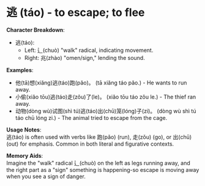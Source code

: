 # **逃 (táo) - to escape; to flee**

**Character Breakdown**:  
- 逃(táo):
  - Left: 辶(chuò) "walk" radical, indicating movement.
  - Right: 兆(zhào) "omen/sign," lending the sound.

**Examples**:  
- 他(tā)想(xiǎng)逃(táo)跑(pǎo)。 (tā xiǎng táo pǎo.) - He wants to run away.  
- 小偷(xiǎo tōu)逃(táo)走(zǒu)了(le)。 (xiǎo tōu táo zǒu le.) - The thief ran away.  
- 动物(dòng wù)试图(shì tú)逃(táo)出(chū)笼(lóng)子(zi)。 (dòng wù shì tú táo chū lóng zi.) - The animal tried to escape from the cage.

**Usage Notes**:  
逃(táo) is often used with verbs like 跑(pǎo) (run), 走(zǒu) (go), or 出(chū) (out) for emphasis. Common in both literal and figurative contexts.

**Memory Aids**:  
Imagine the "walk" radical 辶(chuò) on the left as legs running away, and the right part as a "sign" something is happening-so escape is moving away when you see a sign of danger.
